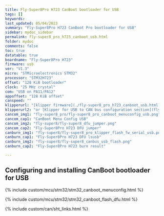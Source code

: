```yaml
---
title: Fly-Super8Pro H723 CanBoot bootloader for USB
tags: []
keywords: 
last_updated: 05/04/2023
summary: "Fly-Super8Pro H723 CanBoot Pro bootloader for USB"
sidebar: mydoc_sidebar
permalink: fly-super8_pro_h723_canboot_usb.html
folder: mydoc
comments: false
toc: true
datatable: true
boardname: "Fly-Super8Pro H723"
firmware: usb
ver: "V1.3" 
micro: "STMicroelectronics STM32"
processor: "STM32H723"
offset: "128 KiB bootloader"
clock: "25 MHz crystal"
com: "USB on PA11/PA12"
appoffset: "128 KiB offset"
canspeed: ""
klipperurl: "[klipper firmware](./fly-super8_pro_h723_canboot_usb.html)"
klipperurl2: "or [Klipper for USB to CAN bus configuration section](fly-super8_pro_h723_klipper_usbtocan.html)"
cancom_img1: "fly-super8_pro/fly-super8_pro_canboot_menuconfig_usb.png"
cancom_cap1: "CanBoot Menu Config USB"
cancom_img2: "fly-super8/fly-super8_dfu_jumper.png"
cancom_cap2: "Fly-Super8Pro H723 DFU jumper"
canburn_img1: "fly-super8/fly-super8_pro_klipper_flash_fw_serial_usb.png"
canburn_cap1: "Fly-Super8Pro H723 DFU lsusb"
canburn_img2: "fly-super8/fly-super8_canbus_usb_flash.png"
canburn_cap2: "Fly-Super8Pro H723 burn result"

---
```


## Configuring and installing CanBoot bootloader for USB

{% include custom/mcu/stm32/stm32_canboot_menuconfig.html %}

{% include custom/mcu/stm32/stm32_canboot_flash_dfu.html  %}

{% include custom/can/sht_links.html %}

